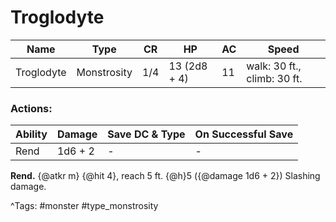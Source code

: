 # Troglodyte

| Name | Type | CR | HP | AC | Speed |
|------|------|----|----|----|-------|
| Troglodyte | Monstrosity | 1/4 | 13 (2d8 + 4) | 11 | walk: 30 ft., climb: 30 ft. |

### Actions:

| Ability | Damage | Save DC & Type | On Successful Save |
|---------|--------|----------------|--------------------|
| Rend | 1d6 + 2 | - | - |


**Rend.** {@atkr m} {@hit 4}, reach 5 ft. {@h}5 ({@damage 1d6 + 2}) Slashing damage.

^Tags: #monster #type_monstrosity